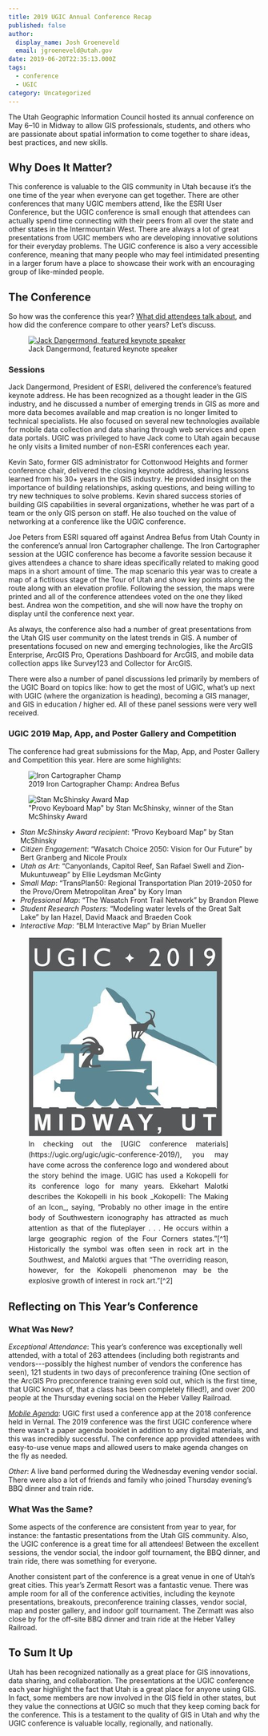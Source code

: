```yaml
---
title: 2019 UGIC Annual Conference Recap
published: false
author:
  display_name: Josh Groeneveld
  email: jgroeneveld@utah.gov
date: 2019-06-20T22:35:13.000Z
tags:
  - conference
  - UGIC
category: Uncategorized
---
```


The Utah Geographic Information Council hosted its annual conference on May 6–10 in Midway to allow GIS professionals, students, and others who are passionate about spatial information to come together to share ideas, best practices, and new skills.

## Why Does It Matter?

This conference is valuable to the GIS community in Utah because it’s the one time of the year when everyone can get together. There are other conferences that many UGIC members attend, like the ESRI User Conference, but the UGIC conference is small enough that attendees can actually spend time connecting with their peers from all over the state and other states in the Intermountain West. There are always a lot of great presentations from UGIC members who are developing innovative solutions for their everyday problems. The UGIC conference is also a very accessible conference, meaning that many people who may feel intimidated presenting in a larger forum have a place to showcase their work with an encouraging group of like-minded people.

## The Conference

So how was the conference this year? [What did attendees talk about](https://drive.google.com/drive/folders/14svh-48imju91bsyYcB1zw2yRdy9w8fW), and how did the conference compare to other years? Let’s discuss.

<figure class="caption caption--right">
  <a href="/images/404.png" title="click to see the full sized image">
    <img class="caption__image" src="/images/404.png" alt="Jack Dangermond, featured keynote speaker" loading="lazy" />
  </a>
  <figcaption class="caption__text" markdown="span">Jack Dangermond, featured keynote speaker</figcaption>
</figure>

### Sessions

Jack Dangermond, President of ESRI, delivered the conference’s featured keynote address. He has been recognized as a thought leader in the GIS industry, and he discussed a number of emerging trends in GIS as more and more data becomes available and map creation is no longer limited to technical specialists. He also focused on several new technologies available for mobile data collection and data sharing through web services and open data portals. UGIC was privileged to have Jack come to Utah again because he only visits a limited number of non-ESRI conferences each year.

Kevin Sato, former GIS administrator for Cottonwood Heights and former conference chair, delivered the closing keynote address, sharing lessons learned from his 30+ years in the GIS industry. He provided insight on the importance of building relationships, asking questions, and being willing to try new techniques to solve problems. Kevin shared success stories of building GIS capabilities in several organizations, whether he was part of a team or the only GIS person on staff. He also touched on the value of networking at a conference like the UGIC conference.

Joe Peters from ESRI squared off against Andrea Befus from Utah County in the conference’s annual Iron Cartographer challenge. The Iron Cartographer session at the UGIC conference has become a favorite session because it gives attendees a chance to share ideas specifically related to making good maps in a short amount of time. The map scenario this year was to create a map of a fictitious stage of the Tour of Utah and show key points along the route along with an elevation profile. Following the session, the maps were printed and all of the conference attendees voted on the one they liked best. Andrea won the competition, and she will now have the trophy on display until the conference next year.

As always, the conference also had a number of great presentations from the Utah GIS user community on the latest trends in GIS. A number of presentations focused on new and emerging technologies, like the ArcGIS Enterprise, ArcGIS Pro, Operations Dashboard for ArcGIS, and mobile data collection apps like Survey123 and Collector for ArcGIS.

There were also a number of panel discussions led primarily by members of the UGIC Board on topics like: how to get the most of UGIC, what’s up next with UGIC (where the organization is heading), becoming a GIS manager, and GIS in education / higher ed. All of these panel sessions were very well received.

### UGIC 2019 Map, App, and Poster Gallery and Competition

The conference had great submissions for the Map, App, and Poster Gallery and Competition this year. Here are some highlights:

<figure class="caption caption--right">
  <img class="caption__image" src="/images/404.png" alt="Iron Cartographer Champ" loading="lazy" />
  <figcaption class="caption__text" markdown="span">2019 Iron Cartographer Champ: Andrea Befus</figcaption>
</figure>

<figure class="caption caption--right">
  <img class="caption__image" src="/images/404.png" alt="Stan McShinsky Award Map" loading="lazy" />
  <figcaption class="caption__text">"Provo Keyboard Map" by Stan McShinsky, winner of the Stan McShinsky Award</figcaption>
</figure>

- _Stan McShinsky Award recipient_: “Provo Keyboard Map” by Stan McShinsky
- _Citizen Engagement_: “Wasatch Choice 2050: Vision for Our Future” by Bert Granberg and Nicole Proulx
- _Utah as Art_: “Canyonlands, Capitol Reef, San Rafael Swell and Zion-Mukuntuweap” by Ellie Leydsman McGinty
- _Small Map_: “TransPlan50: Regional Transportation Plan 2019-2050 for the Provo/Orem Metropolitan Area” by Kory Iman
- _Professional Map_: “The Wasatch Front Trail Network” by Brandon Plewe
- _Student Research Posters_: “Modeling water levels of the Great Salt Lake” by Ian Hazel, David Maack and Braeden Cook
- _Interactive Map_: “BLM Interactive Map” by Brian Mueller

<figure class="caption caption--right">
  <img class="caption__image" src="../../images/pillar-blog/2019-06-20-2019-ugic-annual-conference-recap/ugicconferencelogo.jpg" alt="UGIC 2019 Conference Logo" loading="lazy" />
  <figcaption class="caption__text" markdown="span" style="text-align:justify;max-width:400px;line-height:1.5">In checking out the [UGIC conference materials](https://ugic.org/ugic/ugic-conference-2019/), you may have come across the conference logo and wondered about the story behind the image. UGIC has used a Kokopelli for its conference logo for many years. Ekkehart Malotki describes the Kokopelli in his book _Kokopelli: The Making of an Icon_, saying, “Probably no other image in the entire body of Southwestern iconography has attracted as much attention as that of the fluteplayer . . . He occurs within a large geographic region of the Four Corners states.”[^1] Historically the symbol was often seen in rock art in the Southwest, and Malotki argues that “The overriding reason, however, for the Kokopelli phenomenon may be the explosive growth of interest in rock art.”[^2]</figcaption>
</figure>

## Reflecting on This Year’s Conference

### What Was New?

_Exceptional Attendance_: This year’s conference was exceptionally well attended, with a total of 263 attendees (including both registrants and vendors---possibly the highest number of vendors the conference has seen), 121 students in two days of preconference training (One section of the ArcGIS Pro preconference training even sold out, which is the first time, that UGIC knows of, that a class has been completely filled!), and over 200 people at the Thursday evening social on the Heber Valley Railroad.

[_Mobile Agenda_](https://website.webmobi.com/ugic2019): UGIC first used a conference app at the 2018 conference held in Vernal. The 2019 conference was the first UGIC conference where there wasn’t a paper agenda booklet in addition to any digital materials, and this was incredibly successful. The conference app provided attendees with easy-to-use venue maps and allowed users to make agenda changes on the fly as needed.

_Other_: A live band performed during the Wednesday evening vendor social. There were also a lot of friends and family who joined Thursday evening’s BBQ dinner and train ride.

### What Was the Same?

Some aspects of the conference are consistent from year to year, for instance: the fantastic presentations from the Utah GIS community. Also, the UGIC conference is a great time for all attendees! Between the excellent sessions, the vendor social, the indoor golf tournament, the BBQ dinner, and train ride, there was something for everyone.

Another consistent part of the conference is a great venue in one of Utah’s great cities. This year’s Zermatt Resort was a fantastic venue. There was ample room for all of the conference activities, including the keynote presentations, breakouts, preconference training classes, vendor social, map and poster gallery, and indoor golf tournament. The Zermatt was also close by for the off-site BBQ dinner and train ride at the Heber Valley Railroad.

## To Sum It Up

Utah has been recognized nationally as a great place for GIS innovations, data sharing, and collaboration. The presentations at the UGIC conference each year highlight the fact that Utah is a great place for anyone using GIS. In fact, some members are now involved in the GIS field in other states, but they value the connections at UGIC so much that they keep coming back for the conference. This is a testament to the quality of GIS in Utah and why the UGIC conference is valuable locally, regionally, and nationally.

[^1]: Malotki, Ekkehart. _Kokopelli: The Making of an Icon_. (Lincoln, Nebraska: University of Nebraska Press). p. 1. Accessed via [Google Books](https://books.google.com/books?hl=en&lr=&id=qqOgjiqa7R4C&oi=fnd&pg=PR8&dq=kokopelli&ots=MXUc6Y_0p3&sig=wnVth6vhV-52Jpy4CliANmeSBpA#v=onepage&q=the%20overriding%20reason&f=false) on June 20, 2019.
[^2]: Malotki. _Kokopelli: The Making of an Icon_. p 4.
